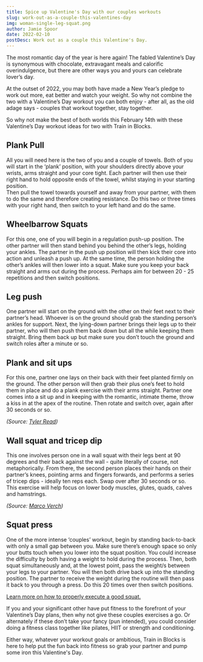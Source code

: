 ```yaml
---
title: Spice up Valentine's Day with our couples workouts
slug: work-out-as-a-couple-this-valentines-day
img: woman-single-leg-squat.png
author: Jamie Spoor
date: 2022-02-10
postDesc: Work out as a couple this Valentine's Day.
---
```


The most romantic day of the year is here again! The fabled Valentine’s Day is synonymous with chocolate, extravagant meals and calorific overindulgence, but there are other ways you and yours can celebrate lover’s day.

At the outset of 2022, you may both have made a New Year’s pledge to work out more, eat better and watch your weight. So why not combine the two with a Valentine’s Day workout you can both enjoy - after all, as the old adage says - couples that workout together, stay together.

So why not make the best of both worlds this February 14th with these Valentine’s Day workout ideas for two with Train in Blocks.

## Plank Pull

All you will need here is the two of you and a couple of towels. Both of you will start in the ‘plank’ position, with your shoulders directly above your wrists, arms straight and your core tight. Each partner will then use their right hand to hold opposite ends of the towel, whilst staying in your starting position.\
Then pull the towel towards yourself and away from your partner, with them to do the same and therefore creating resistance. Do this two or three times with your right hand, then switch to your left hand and do the same.

<markdown-image src="plank-pull.jpg" alt="Plan pull"></markdown-image>

## Wheelbarrow Squats

For this one, one of you will begin in a regulation push-up position. The other partner will then stand behind you behind the other’s legs, holding your ankles. The partner in the push up position will then kick their core into action and unleash a push up. At the same time, the person holding the other’s ankles will then lower into a squat. Make sure you keep your back straight and arms out during the process. Perhaps aim for between 20 - 25 repetitions and then switch positions.

<markdown-image src="squat.jpg" alt="Wheelbarrow push-up squats"></markdown-image>

## Leg push

One partner will start on the ground with the other on their feet next to their partner’s head. Whoever is on the ground should grab the standing person’s ankles for support. Next, the lying-down partner brings their legs up to their partner, who will then push them back down but all the while keeping them straight. Bring them back up but make sure you don’t touch the ground and switch roles after a minute or so.

<markdown-image src="legs.jpg" alt="Leg push"></markdown-image>

## Plank and sit ups

For this one, partner one lays on their back with their feet planted firmly on the ground. The other person will then grab their plus one’s feet to hold them in place and do a plank exercise with their arms straight. Partner one comes into a sit up and in keeping with the romantic, intimate theme, throw a kiss in at the apex of the routine. Then rotate and switch over, again after 30 seconds or so.

<markdown-image src="sit-up.jpg" alt="Plan and sit-up"></markdown-image>

_(Source:_ [](https://www.flickr.com/photos/30478819@N08/50017876526)_[Tyler Read](www.ptpioneer.com))_

## Wall squat and tricep dip

This one involves person one in a wall squat with their legs bent at 90 degrees and their back against the wall - quite literally of course, not metaphorically. From there, the second person places their hands on their partner’s knees, pointing arms and fingers forwards, and performs a series of tricep dips - ideally ten reps each. Swap over after 30 seconds or so. This exercise will help focus on lower body muscles, glutes, quads, calves and hamstrings.

<markdown-image src="wall-squat.jpg" alt="Wall squats"></markdown-image>

_(Source: [Marco Verch](https://www.flickr.com/photos/30478819@N08/50017876526))_

## Squat press

One of the more intense ‘couples’ workout, begin by standing back-to-back with only a small gap between you. Make sure there’s enough space so only your butts touch when you lower into the squat position. You could increase the difficulty by both having a weight to hold during the process. Then, both squat simultaneously and, at the lowest point, pass the weight/s between your legs to your partner. You will then both drive back up into the standing position. The partner to receive the weight during the routine will then pass it back to you through a press. Do this 20 times over then switch positions.

[Learn more on how to properly execute a good squat.](https://traininblocks.com/blog/squatting-below-parallel/)

<markdown-image src="squat-press.jpg" alt="Squat press"></markdown-image>

If you and your significant other have put fitness to the forefront of your Valentine’s Day plans, then why not give these couples exercises a go. Or alternately if these don’t take your fancy (pun intended), you could consider doing a fitness class together like pilates, HIIT or strength and conditioning.

Either way, whatever your workout goals or ambitious, Train in Blocks is here to help put the fun back into fitness so grab your partner and pump some iron this Valentine's Day.
